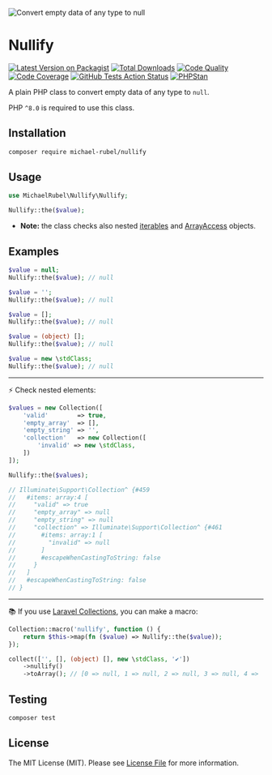 ![Convert empty data of any type to null](https://user-images.githubusercontent.com/37669560/204819769-a4cf19ef-dec2-438a-aed7-b485206cb8e6.png)

# Nullify
[![Latest Version on Packagist](https://img.shields.io/packagist/v/michael-rubel/nullify.svg?style=flat-square&logo=packagist)](https://packagist.org/packages/michael-rubel/nullify)
[![Total Downloads](https://img.shields.io/packagist/dt/michael-rubel/nullify.svg?style=flat-square&logo=packagist)](https://packagist.org/packages/michael-rubel/nullify)
[![Code Quality](https://img.shields.io/scrutinizer/quality/g/michael-rubel/nullify.svg?style=flat-square&logo=scrutinizer)](https://scrutinizer-ci.com/g/michael-rubel/nullify/?branch=main)
[![Code Coverage](https://img.shields.io/scrutinizer/coverage/g/michael-rubel/nullify.svg?style=flat-square&logo=scrutinizer)](https://scrutinizer-ci.com/g/michael-rubel/nullify/?branch=main)
[![GitHub Tests Action Status](https://img.shields.io/github/workflow/status/michael-rubel/nullify/run-tests/main?style=flat-square&label=tests&logo=github)](https://github.com/michael-rubel/nullify/actions)
[![PHPStan](https://img.shields.io/github/workflow/status/michael-rubel/nullify/phpstan/main?style=flat-square&label=phpstan&logo=php)](https://github.com/michael-rubel/nullify/actions)

A plain PHP class to convert empty data of any type to `null`.

PHP `^8.0` is required to use this class.

## Installation

```bash
composer require michael-rubel/nullify
```

## Usage

```php
use MichaelRubel\Nullify\Nullify;

Nullify::the($value);
```

- **Note:** the class checks also nested [iterables](https://www.php.net/manual/en/function.is-iterable.php) and [ArrayAccess](https://www.php.net/manual/en/class.arrayaccess.php) objects.

## Examples
```php
$value = null;
Nullify::the($value); // null

$value = '';
Nullify::the($value); // null

$value = [];
Nullify::the($value); // null

$value = (object) [];
Nullify::the($value); // null

$value = new \stdClass;
Nullify::the($value); // null
```

---

⚡ Check nested elements:

```php
$values = new Collection([
    'valid'        => true,
    'empty_array'  => [],
    'empty_string' => '',
    'collection'   => new Collection([
        'invalid' => new \stdClass,
    ])
]);

Nullify::the($values);

// Illuminate\Support\Collection^ {#459
//   #items: array:4 [
//     "valid" => true
//     "empty_array" => null
//     "empty_string" => null
//     "collection" => Illuminate\Support\Collection^ {#461
//       #items: array:1 [
//         "invalid" => null
//       ]
//       #escapeWhenCastingToString: false
//     }
//   ]
//   #escapeWhenCastingToString: false
// }
```

---

📚 If you use [Laravel Collections](https://laravel.com/docs/master/collections), you can make a macro:

```php
Collection::macro('nullify', function () {
    return $this->map(fn ($value) => Nullify::the($value));
});

collect(['', [], (object) [], new \stdClass, '✔'])
    ->nullify()
    ->toArray(); // [0 => null, 1 => null, 2 => null, 3 => null, 4 => '✔']
```

## Testing
```bash
composer test
```

## License
The MIT License (MIT). Please see [License File](LICENSE.md) for more information.
